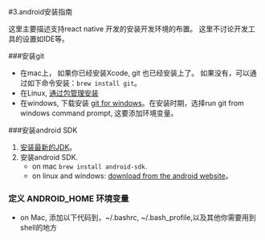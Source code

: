 #3.android安装指南

这里主要描述支持react native 开发的安装开发环境的布置。 这里不讨论开发工具的设置如IDE等。

###安装git
* 在mac上， 如果你已经安装Xcode, git 也已经安装上了。 如果没有，可以通过如下命令安装：`brew install git`。
* 在Linux, [通过包管理安装](https://git-scm.com/download/linux)
* 在windows, 下载安装 [git for windows](https://git-for-windows.github.io/)。在安装时期，选择run git from windows command prompt, 这要添加环境变量。

###安装android SDK 
1. [安装最新的JDK](http://www.oracle.com/technetwork/java/javase/downloads/jdk8-downloads-2133151.html)。
2. 安装android SDK.
   + on mac `brew install android-sdk`.
   + on linux and windows: [download from the android website](https://developer.android.com/intl/zh-cn/sdk/installing/index.html)。
   
 
### 定义 ANDROID_HOME 环境变量
* on Mac, 添加以下代码到，~/.bashrc, ~/.bash_profile,以及其他你需要用到shell的地方
 


